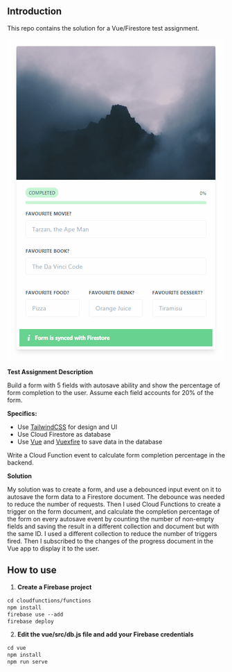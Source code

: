 ## Introduction

This repo contains the solution for a Vue/Firestore test assignment.

![](demo.gif)

**Test Assignment Description**

Build a form with 5 fields with autosave ability and show the percentage of form completion to the user. Assume each field accounts for 20% of the form.

**Specifics:**

- Use [TailwindCSS](https://tailwindcss.com/) for design and UI
- Use Cloud Firestore as database
- Use [Vue](https://vuejs.org) and [Vuexfire](https://vuefire.vuejs.org/vuexfire) to save data in the database

Write a Cloud Function event to calculate form completion percentage in the backend.

**Solution**

My solution was to create a form, and use a debounced input event on it to autosave the form data to a Firestore document. The debounce was needed to reduce the number of requests. Then I used Cloud Functions to create a trigger on the form document, and calculate the completion percentage of the form on every autosave event by counting the number of non-empty fields and saving the result in a different collection and document but with the same ID. I used a different collection to reduce the number of triggers fired. Then I subscribed to the changes of the progress document in the Vue app to display it to the user.

## How to use

 1. **Create a Firebase project**

```
cd cloudfunctions/functions
npm install
firebase use --add
firebase deploy
```

 2. **Edit the vue/src/db.js file and add your Firebase credentials**

```
cd vue
npm install
npm run serve
```
